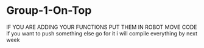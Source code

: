 # Group-1-On-Top

IF YOU ARE ADDING YOUR FUNCTIONS PUT THEM IN ROBOT MOVE CODE
if you want to push something else go for it
i will compile everything by next week
